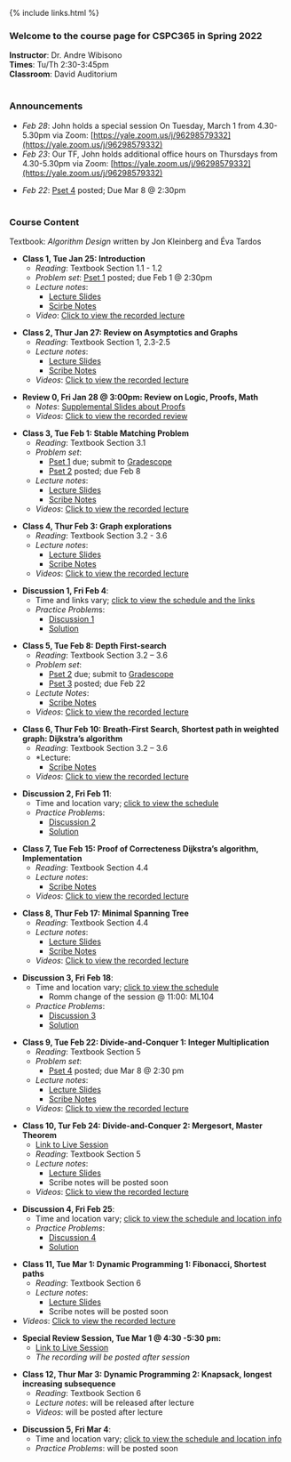   
{% include links.html %}

### Welcome to the course page for CSPC365 in Spring 2022

**Instructor**: Dr. Andre Wibisono <br>
**Times**: Tu/Th 2:30-3:45pm <br>
**Classroom**: David Auditorium
<h1></h1>

### Announcements

* *Feb 28*: John holds a special session On Tuesday, March 1 from 4.30-5.30pm via Zoom: [https://yale.zoom.us/j/96298579332](https://yale.zoom.us/j/96298579332)
* *Feb 23*: Our TF, John holds additional office hours on Thursdays from 4.30-5.30pm via Zoom: [https://yale.zoom.us/j/96298579332](https://yale.zoom.us/j/96298579332)

<p></p> 

 * *Feb 22*: [Pset 4](/psets) posted; Due Mar 8 @ 2:30pm


<h1></h1>

### Course Content

Textbook: *Algorithm Design* written by Jon Kleinberg and Éva Tardos

* **Class 1, Tue Jan 25: Introduction**
  * *Reading*: Textbook Section 1.1 - 1.2
  * *Problem set*: [Pset 1](/psets) posted; due Feb 1 @ 2:30pm
  * *Lecture notes*: 
    * [Lecture Slides](https://github.com/cpsc365/cpsc365.github.io/files/7937353/Lec.1.pdf)
    * [Scirbe Notes](https://github.com/cpsc365/cpsc365.github.io/files/8073242/lect1-notes.pdf)
  * *Video*: [Click to view the recorded lecture](https://yale.hosted.panopto.com/Panopto/Pages/Viewer.aspx?id=4aec5f8e-1c9c-4f2e-877d-ae28015c64a1)

 <p></p>
  
* **Class 2, Thur Jan 27: Review on Asymptotics and Graphs**
  * *Reading*: Textbook Section 1, 2.3-2.5
  * *Lecture notes*: 
    * [Lecture Slides](https://github.com/cpsc365/cpsc365.github.io/files/7954084/Lec.2.pdf)
    * [Scribe Notes](https://github.com/cpsc365/cpsc365.github.io/files/7998487/Scribe.Notes.Lec.2.pdf)
  * *Videos*: [Click to view the recorded lecture](https://yale.hosted.panopto.com/Panopto/Pages/Viewer.aspx?id=0fc3e155-1541-45fd-8c43-ae2a015e9926)
 
 <p></p>

* **Review 0, Fri Jan 28 @ 3:00pm: Review on Logic, Proofs, Math**
  *  *Notes*: [Supplemental Slides about Proofs](https://github.com/cpsc365/cpsc365.github.io/files/7962841/Proofs.pdf)
  *  *Videos*: [Click to view the recorded review](https://yale.hosted.panopto.com/Panopto/Pages/Viewer.aspx?id=f1479bda-c7fd-4bdd-96eb-ae2b016e7b16) 
  
  
 <p></p>
 
* **Class 3, Tue Feb 1: Stable Matching Problem**
  * *Reading*: Textbook Section 3.1
  * *Problem set*: 
    * [Pset 1](/psets) due; submit to [Gradescope](https://www.gradescope.com)
    * [Pset 2](/psets) posted; due Feb 8
  * *Lecture notes*: 
     * [Lecture Slides](https://github.com/cpsc365/cpsc365.github.io/files/7981882/CPSC.365.-.Lec.3.Stable.Matching.pdf)
     * [Scribe Notes](https://github.com/cpsc365/cpsc365.github.io/files/8137364/Lec.3.pdf)
  * *Videos*: [Click to view the recorded lecture](https://yale.hosted.panopto.com/Panopto/Pages/Viewer.aspx?id=f89b7223-ac76-4c7b-bce8-ae2f01648a12)
 
 <p></p>
 
 * **Class 4, Thur Feb 3: Graph explorations**
   * *Reading*: Textbook Section 3.2 - 3.6
   * *Lecture notes*:
     * [Lecture Slides](https://github.com/cpsc365/cpsc365.github.io/files/7998469/CPSC.365.-.Lec.4_.Depth-First.Search.pdf)
     * [Scribe Notes](https://github.com/cpsc365/cpsc365.github.io/files/8073248/lect4-notes.pdf)
   * *Videos*: [Click to view the recorded lecture](https://yale.hosted.panopto.com/Panopto/Pages/Viewer.aspx?id=5329ba1a-6515-4a35-8294-ae310166346d)

<p></p>

* **Discussion 1, Fri Feb 4**: 
  *  Time and links vary; [click to view the schedule and the links](/discussion)
  *  *Practice Problem*s: 
     *  [Discussion 1](https://github.com/cpsc365/cpsc365.github.io/files/7999444/Dis1New.pdf)
     *  [Solution](https://github.com/cpsc365/cpsc365.github.io/files/8028289/Disc1Sol.pdf)


 <p></p>

 * **Class 5, Tue Feb 8: Depth First-search**
   * *Reading*: Textbook Section 3.2 – 3.6
   * *Problem set*: 
     * [Pset 2](/psets) due; submit to [Gradescope](https://www.gradescope.com)
     * [Pset 3](/psets) posted; due Feb 22
   * *Lectute Notes*: 
     * [Scribe Notes](https://github.com/cpsc365/cpsc365.github.io/files/8073250/lect5-notes.pdf)
   * *Videos*: [Click to view the recorded lecture](https://yale.hosted.panopto.com/Panopto/Pages/Viewer.aspx?id=a08ac00e-7b87-4e23-b6e7-ae32013fb074)
 
 <p></p>
 
  * **Class 6, Thur Feb 10: Breath-First Search, Shortest path in weighted graph: Dijkstra’s algorithm**
    * *Reading*: Textbook Section 3.2 – 3.6
    * *Lecture:
      * [Scribe Notes](https://github.com/cpsc365/cpsc365.github.io/files/8137366/Lec.6.pdf)
    * *Videos*: [Click to view the recorded lecture](https://yale.hosted.panopto.com/Panopto/Pages/Viewer.aspx?id=2ca6abea-282f-415f-baa9-ae32013fb0c0)
 
 <p></p>

* **Discussion 2, Fri Feb 11**: 
  *  Time and location vary; [click to view the schedule](/discussion)
  *  *Practice Problem*s: 
     * [Discussion 2](https://github.com/cpsc365/cpsc365.github.io/files/8045152/Disc2.pdf)
     * [Solution](https://github.com/cpsc365/cpsc365.github.io/files/8065382/Disc2Sol.pdf)

 <p></p>
 
* **Class 7, Tue Feb 15: Proof of Correcteness Dijkstra’s algorithm, Implementation** 
  *  *Reading*: Textbook Section 4.4
  * *Lecture notes*: 
    * [Scribe Notes](https://github.com/cpsc365/cpsc365.github.io/files/8164821/Scribe.Notes.Lec.7.pdf)
  * *Videos*: [Click to view the recorded lecture](https://yale.hosted.panopto.com/Panopto/Pages/Viewer.aspx?id=d9f93949-d690-43f3-8273-ae32013fb0d7)
 
 <p></p>
 
* **Class 8, Thur Feb 17: Minimal Spanning Tree**
  *  *Reading*: Textbook Section 4.4
  *  *Lecture notes*: 
     * [Lecture Slides](https://github.com/cpsc365/cpsc365.github.io/files/8093857/CPSC.365.Lecture.8.pdf)
     * [Scribe Notes](https://github.com/cpsc365/cpsc365.github.io/files/8158435/Lec.8.pdf)
  *  *Videos*: [Click to view the recorded lecture](https://yale.hosted.panopto.com/Panopto/Pages/Viewer.aspx?id=64c2d387-096a-4d42-b30e-ae32013fb2d5)

 <p></p>
 
* **Discussion 3, Fri Feb 18**: 
  *  Time and location vary; [click to view the schedule](/discussion)
     * Romm change of the session @ 11:00: ML104 
  *  *Practice Problems*: 
     *  [Discussion 3](https://github.com/cpsc365/cpsc365.github.io/files/8093847/Disc3.pdf)
     *  [Solution](https://github.com/cpsc365/cpsc365.github.io/files/8101143/Disc3Sol.pdf)

 <p></p>
 
 * **Class 9, Tue Feb 22: Divide-and-Conquer 1: Integer Multiplication**
   *  *Reading*: Textbook Section 5
   *  *Problem set*: 
      * [Pset 4](/psets) posted; due Mar 8 @ 2:30 pm
   *  *Lecture notes*: 
      *  [Lecture Slides](https://github.com/cpsc365/cpsc365.github.io/files/8136557/CPSC.365.Lecture.9.-.Divide.and.Conquer.pdf)
      *  [Scribe Notes](https://github.com/cpsc365/cpsc365.github.io/files/8158431/Lec.9.pdf)
   *  *Videos*: [Click to view the recorded lecture](https://yale.hosted.panopto.com/Panopto/Pages/Viewer.aspx?id=0856785b-41d2-41c5-acc8-ae32013fb2ec)

 <p></p>

 * **Class 10, Tur Feb 24: Divide-and-Conquer 2: Mergesort, Master Theorem**
   *  [Link to Live Session](https://yale.zoom.us/j/94057532462)
   *  *Reading*: Textbook Section 5
   *  *Lecture notes*: 
      * [Lecture Slides](https://github.com/cpsc365/cpsc365.github.io/files/8136561/CPSC.365.Lecture.10.-.Divide.and.Conquer.2.pdf)
      * Scribe notes will be posted soon 
   *  *Videos*: [Click to view the recorded lecture](https://yale.hosted.panopto.com/Panopto/Pages/Viewer.aspx?id=1a6f78f8-5ad3-4314-9232-ae4601600823)

 <p></p>
 
 * **Discussion 4, Fri Feb 25**: 
   *  Time and location vary; [click to view the schedule and location info](/discussion)
   *  *Practice Problems*: 
      *  [Discussion 4](https://github.com/cpsc365/cpsc365.github.io/files/8137363/Disc4.pdf)
      *  [Solution](https://github.com/cpsc365/cpsc365.github.io/files/8150613/Disc4Sols.pdf)

 
 <p></p>
 
 * **Class 11, Tue Mar 1: Dynamic Programming 1: Fibonacci, Shortest paths**
   *  *Reading*: Textbook Section 6
   *  *Lecture notes*: 
      *  [Lecture Slides](https://github.com/cpsc365/cpsc365.github.io/files/8164874/Slide.11.-.Dynamic.Programming.1.pdf)
      *  Scribe notes will be posted soon 
 *  *Videos*: [Click to view the recorded lecture](https://yale.hosted.panopto.com/Panopto/Pages/Viewer.aspx?id=2786b14a-b71d-4b24-b1e1-ae32013fb4dc) 
 
 <p></p>
 
 *  **Special Review Session, Tue Mar 1 @ 4:30 -5:30 pm:** 
    * [Link to Live Session](https://yale.zoom.us/j/96298579332)
    *  *The recording will be posted after session*


  <p></p>

 * **Class 12, Thur Mar 3: Dynamic Programming 2: Knapsack, longest increasing subsequence**
   *  *Reading*: Textbook Section 6
   *  *Lecture notes*: will be released after lecture
   *  *Videos*: will be posted after lecture

<p></p>

 * **Discussion 5, Fri Mar 4**: 
   *  Time and location vary; [click to view the schedule and location info](/discussion)
   *  *Practice Problems*: will be posted soon

<p></p>


&nbsp;&nbsp;&nbsp;&nbsp;
